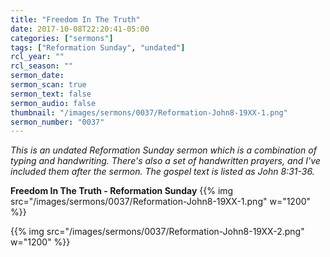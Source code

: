 ```yaml
---
title: "Freedom In The Truth"
date: 2017-10-08T22:20:41-05:00
categories: ["sermons"]
tags: ["Reformation Sunday", "undated"]
rcl_year: ""
rcl_season: ""
sermon_date:
sermon_scan: true
sermon_text: false
sermon_audio: false
thumbnail: "/images/sermons/0037/Reformation-John8-19XX-1.png"
sermon_number: "0037"
---
```

_This is an undated Reformation Sunday sermon which is a combination of typing and handwriting. There's also a set of handwritten prayers, and I've included them after the sermon.  The gospel text is listed as John 8:31-36._

<!--more-->

**Freedom In The Truth - Reformation Sunday**
{{% img src="/images/sermons/0037/Reformation-John8-19XX-1.png" w="1200" %}}

{{% img src="/images/sermons/0037/Reformation-John8-19XX-2.png" w="1200" %}}
